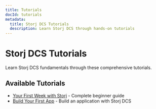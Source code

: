 ```yaml
---
title: Tutorials
docId: tutorials
metadata:
  title: Storj DCS Tutorials
  description: Learn Storj DCS through hands-on tutorials
---
```


# Storj DCS Tutorials

Learn Storj DCS fundamentals through these comprehensive tutorials.

## Available Tutorials

- [Your First Week with Storj](./your-first-week-with-storj) - Complete beginner guide
- [Build Your First App](./build-your-first-app) - Build an application with Storj DCS